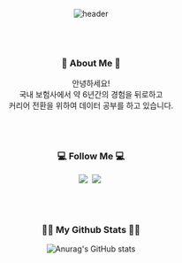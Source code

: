 <div align="center">

  ![header](https://capsule-render.vercel.app/api?type=Cylinder&color=timeGradient&height=150&section=header&text=Welcome,%20My%20Github%20Profile&fontSize=50&animation=fadeIn)

<br>
<br>

<h3 align="center">🌈 About Me 🌈</h3>
<p align="center">
  안녕하세요!<br>
  국내 보험사에서 약 6년간의 경험을 뒤로하고<br> 
  커리어 전환을 위하여 데이터 공부를 하고 있습니다. 
</p>

<br>
<br>

<h3 align="center">💻 Follow Me 💻</h3>
<p align="center">
 
<a href="mailto:medicine94@naver.com "><img src="https://img.shields.io/badge/Naver-03C75A?style=flat&logo=naver&logoColor=white"/></a>&nbsp;
<a href="mailto:baeeura94@gmail.com "><img src="https://img.shields.io/badge/Gmail-EA4335?style=flat&logo=gmail&logoColor=white"/></a>&nbsp;
</p>

<br>
<br>


<h3 align="center">👩‍💻 My Github Stats 👩‍💻</h3>

![Anurag's GitHub stats](https://github-readme-stats.vercel.app/api?username=haylee94&show_icons=true&)


<!--
**haylee94/haylee94** is a ✨ _special_ ✨ repository because its `README.md` (this file) appears on your GitHub profile.

Here are some ideas to get you started:

- 🔭 I’m currently working on ...
- 🌱 I’m currently learning ...
- 👯 I’m looking to collaborate on ...
- 🤔 I’m looking for help with ...
- 💬 Ask me about ...
- 📫 How to reach me: ...
- 😄 Pronouns: ...
- ⚡ Fun fact: ...
-->
